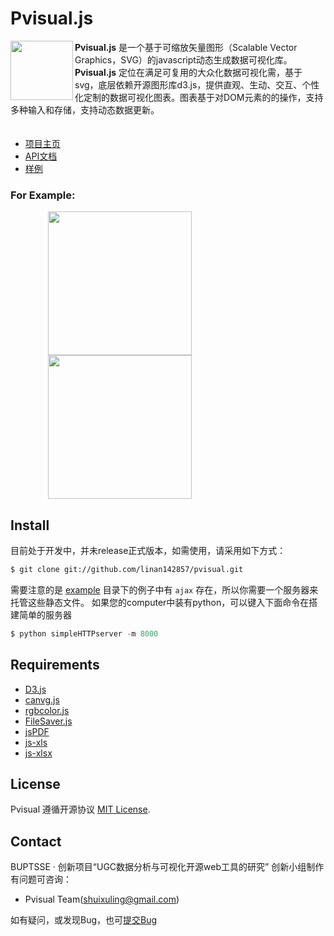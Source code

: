 # Pvisual.js
<a href="http://pvisualjs.sinaapp.com/"><img src="http://pvisualjs.sinaapp.com/logo.png" align="left" width="100px" height="95px"></a>**Pvisual.js** 是一个基于可缩放矢量图形（Scalable Vector Graphics，SVG）的javascript动态生成数据可视化库。**Pvisual.js**   定位在满足可复用的大众化数据可视化需，基于svg，底层依赖开源图形库d3.js，提供直观、生动、交互、个性化定制的数据可视化图表。图表基于对DOM元素的的操作，支持多种输入和存储，支持动态数据更新。  
　
- [项目主页](http://pvisualjs.sinaapp.com)
- [API文档](http://pvisualjs.sinaapp.com/api.html)
- [样例](http://pvisualjs.sinaapp.com/example.html)  


### For Example:
<img src="http://pvisualjs.sinaapp.com/img/main-page-graph.png" align="left" width="230px" height="230px" hspace="60px"/>
<img src="http://pvisualjs.sinaapp.com/img/main-page-chord.png" width="230px" height="230px" hspace="60px"/>


## Install
目前处于开发中，并未release正式版本，如需使用，请采用如下方式：
```bash
$ git clone git://github.com/linan142857/pvisual.git
```
需要注意的是 [example](https://github.com/linan142857/pvisual/tree/master/example) 目录下的例子中有 `ajax` 存在，所以你需要一个服务器来托管这些静态文件。
如果您的computer中装有python，可以键入下面命令在搭建简单的服务器
```python
$ python simpleHTTPserver -m 8000 
```

## Requirements
- [D3.js](https://github.com/mbostock/d3/)
- [canvg.js](http://code.google.com/p/canvg/)
- [rgbcolor.js](http://www.phpied.com/rgb-color-parser-in-javascript/)
- [FileSaver.js](https://github.com/eligrey/FileSaver.js/)
- [jsPDF](https://github.com/MrRio/jsPDF/)
- [js-xls](https://github.com/SheetJS/js-xls/)
- [js-xlsx](https://github.com/SheetJS/js-xlsx/)

## License
Pvisual 遵循开源协议 [MIT License](https://github.com/linan142857/pvisual/blob/master/LICENSE).

## Contact
BUPTSSE · 创新项目“UGC数据分析与可视化开源web工具的研究” 创新小组制作
有问题可咨询：  
- Pvisual Team(shuixuling@gmail.com) 

如有疑问，或发现Bug，也可[提交Bug](https://github.com/linan142857/pvisual/issues/new)
